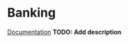 # Banking

[Documentation](https://oliveigah.github.io/banking_prototype/Account.html#content)
**TODO: Add description**
